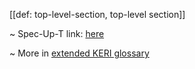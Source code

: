 [[def: top-level-section, top-level section]]

~ Spec-Up-T link: <a href='https://weboftrust.github.io/WOT-terms/docs/glossary/top-level-section'>here</a>

~ More in <a href="https://weboftrust.github.io/WOT-terms/docs/glossary/top-level-section">extended KERI glossary</a>

